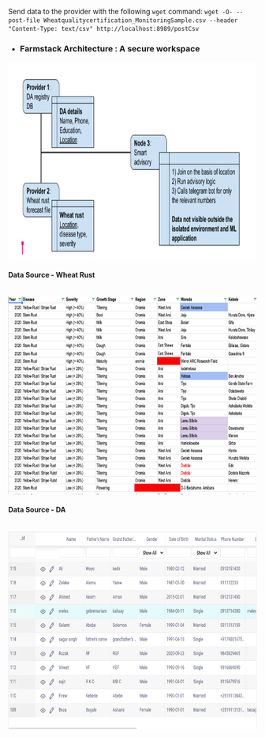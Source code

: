 Send data to the provider with the following `wget` command:
`wget -O- --post-file Wheatqualitycertification_MonitoringSample.csv --header "Content-Type: text/csv" http://localhost:8989/postCsv`
- ### Farmstack Architecture : A secure workspace

<img src="block_diagram.png"  height="400">

#### Data Source - Wheat Rust
</br>

<img src="wheat_rust.png"  height="400">

</br>

#### Data Source - DA 
</br>
<img src="da_registry.png"  height="400">
</br>